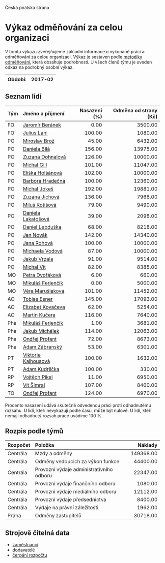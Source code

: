 Česká pirátská strana

Výkaz odměňování za celou organizaci
===========================

V tomtu výkazu zveřejňujeme základní informace o vykonané práci a odměňování
za celou organizaci. Výkaz je sestaven podle [metodiky odměňování][metodika],
která obsahuje podrobnosti. U všech členů týmu je uveden odkaz na podrobný osobní výkaz.

Období:                  | 2017-02
-----------------------  | --------------------


Seznam lidí
--------------

| Tým   | Jméno a příjmení                                                  |   Nasazení (%) |   Odměna od strany (Kč) |
|:------|:------------------------------------------------------------------|---------------:|------------------------:|
| FO    | [Jaromír Beránek](../../tymy/FO/2017/02/jaromir-beranek/)         |           0.00 |                 3500.00 |
| FO    | [Julius Láni](../../tymy/FO/2017/02/julius-lani/)                 |         100.00 |                 1080.00 |
| PO    | [Miroslav Brož](../../tymy/PO/2017/02/miroslav-broz/)             |          45.00 |                 6432.00 |
| PO    | [Daniela Bílá](../../tymy/PO/2017/02/daniela-bila/)               |         156.00 |                13975.00 |
| PO    | [Zuzana Dohnalová](../../tymy/PO/2017/02/zuzana-dohnalova/)       |         126.00 |                10000.00 |
| PO    | [Michal Gill](../../tymy/PO/2017/02/michal-gill/)                 |         101.00 |                11047.00 |
| PO    | [Eliška Holšánová](../../tymy/PO/2017/02/eliska-holsanova/)       |         102.00 |                10000.00 |
| PO    | [Barbora Hradečná](../../tymy/PO/2017/02/barbora-hradecna/)       |         100.00 |                12360.00 |
| PO    | [Michal Jokeš](../../tymy/PO/2017/02/michal-jokes/)               |         192.00 |                19881.00 |
| PO    | [Zuzana Jíchová](../../tymy/PO/2017/02/zuzana-jichova/)           |         136.00 |                 7968.00 |
| PO    | [Miluš Kotišová](../../tymy/PO/2017/02/milus-kotisova/)           |          79.00 |                 9490.00 |
| PO    | [Daniela Lakatošová](../../tymy/PO/2017/02/daniela-lakatosova/)   |          39.00 |                 2098.00 |
| PO    | [Daniel Lebduška](../../tymy/PO/2017/02/daniel-lebduska/)         |          68.00 |                 8218.00 |
| PO    | [Jan Novák](../../tymy/PO/2017/02/jan-novak/)                     |         142.00 |                14340.00 |
| PO    | [Jana Rohová](../../tymy/PO/2017/02/jana-rohova/)                 |         100.00 |                10000.00 |
| PO    | [Michaela Vodová](../../tymy/PO/2017/02/michaela-vodova/)         |          87.00 |                10000.00 |
| PO    | [Jakub Vrzala](../../tymy/PO/2017/02/jakub-vrzala/)               |          91.00 |                 9514.00 |
| PO    | [Michal Vít](../../tymy/PO/2017/02/michal-vit/)                   |          82.00 |                 8385.00 |
| MO    | [Petra Dvořáková](../../tymy/MO/2017/02/petra-dvorakova/)         |           6.00 |                  660.00 |
| MO    | [Mikuláš Ferjenčík](../../tymy/MO/2017/02/mikulas-ferjencik/)     |           0.00 |                 5000.00 |
| MO    | [Věra Marušiaková](../../tymy/MO/2017/02/vera-marusiakova/)       |         101.00 |                11452.00 |
| AO    | [Tobias Esner](../../tymy/AO/2017/02/tobias-esner/)               |         145.00 |                17093.00 |
| AO    | [Elizabet Kovačeva](../../tymy/AO/2017/02/elizabet-kovaceva/)     |          62.00 |                 5254.00 |
| AO    | [Martin Kučera](../../tymy/AO/2017/02/martin-kucera/)             |         116.00 |                 7640.00 |
| Pha   | [Mikuláš Ferjenčík](../../tymy/Pha/2017/02/mikulas-ferjencik/)    |           1.00 |                 3681.00 |
| Pha   | [Jakub Michálek](../../tymy/Pha/2017/02/jakub-michalek/)          |         114.00 |                12063.00 |
| Pha   | [Ondřej Profant](../../tymy/Pha/2017/02/ondrej-profant/)          |          72.00 |                 8673.00 |
| Pha   | [Adam Zábranský](../../tymy/Pha/2017/02/adam-zabransky/)          |          53.00 |                 6301.00 |
| PT    | [Viktorie Kalhousová](../../tymy/PT/2017/02/viktorie-kalhousova/) |         100.00 |                 1632.00 |
| PT    | [Adam Kudrlička](../../tymy/PT/2017/02/adam-kudrlicka/)           |         100.00 |                  330.00 |
| RP    | [Vojtěch Pikal](../../tymy/RP/2017/02/vojtech-pikal/)             |          11.00 |                 6950.00 |
| RP    | [Vít Šimral](../../tymy/RP/2017/02/vit-simral/)                   |         107.00 |                 8400.00 |
| TO    | [Ondřej Profant](../../tymy/TO/2017/02/ondrej-profant/)           |         124.00 |                 6970.00 |

Procento nasazení udává skutečně odvedenou práci proti odhadnutému rozsahu. 
U lidí, kteří nevykazují podle času, může být nulové. U lidí, kteří nemají odhadnutý rozsah
práce uvádíme 100 %.

Rozpis podle týmů
-----------------

| Rozpočet   | Položka                                  |   Náklady |
|:-----------|:-----------------------------------------|----------:|
| Centrála   | Mzdy a odměny                            | 149368.00 |
| Centrála   | Odměny vedoucích za výkon funkce         |  44400.00 |
| Centrála   | Provozní výdaje administrativního odboru |  22347.00 |
| Centrála   | Provozní výdaje finančního odboru        |   1080.00 |
| Centrála   | Provozní výdaje mediálního odboru        |  12112.00 |
| Centrála   | Provozní výdaje předsednictva            |   8400.00 |
| Centrála   | Výdaje na právní záležitosti             |   1962.00 |
| Praha      | Odměny zastupitelů                       |  30718.00 |

Strojově čitelná data
-------------------

* [zaměstnanci](zamestnanci.tsv)
* [dodavatelé](dodavatele.tsv)
* [čerpání rozpočtu](cerpani_rozpoctu.tsv)

[metodika]: https://redmine.pirati.cz/projects/po/wiki/Odmenovani
